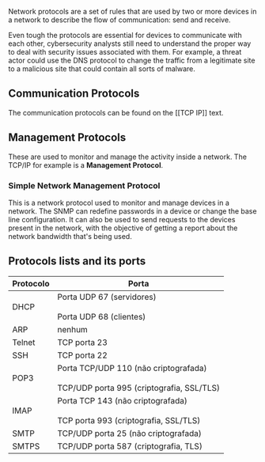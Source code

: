 
Network protocols are a set of rules that are used by two or more devices in a network to describe the flow of communication: send and receive. 

Even tough the protocols are essential for devices to communicate with each other, cybersecurity analysts still need to understand the proper way to deal with security issues associated with them. For example, a threat actor could use the DNS protocol to change the traffic from a legitimate site to a malicious site that could contain all sorts of malware.

## Communication Protocols

The communication protocols can be found on the [[TCP IP]] text.

## Management Protocols

These are used to monitor and manage the activity inside a network. The TCP/IP for example is a **Management Protocol**.

### Simple Network Management Protocol

This is a network protocol used to monitor and manage devices in a network. The SNMP can redefine passwords in a device or change the base line configuration. It can also be used to send requests to the devices present in the network, with the objective of getting a report about the network bandwidth that's being used.

## Protocols lists and its ports

| **Protocolo** | **Porta**                                                                              |
| ------------- | -------------------------------------------------------------------------------------- |
| DHCP          | Porta UDP 67 (servidores)<br><br>Porta UDP 68 (clientes)                               |
| ARP           | nenhum                                                                                 |
| Telnet        | TCP porta 23                                                                           |
| SSH           | TCP porta 22                                                                           |
| POP3          | Porta TCP/UDP 110 (não criptografada)<br><br>TCP/UDP porta 995 (criptografia, SSL/TLS) |
| IMAP          | Porta TCP 143 (não criptografada)<br><br>TCP porta 993 (criptografia, SSL/TLS)         |
| SMTP          | TCP/UDP porta 25 (não criptografada)                                                   |
| SMTPS         | TCP/UDP porta 587 (criptografia, TLS)                                                  |

